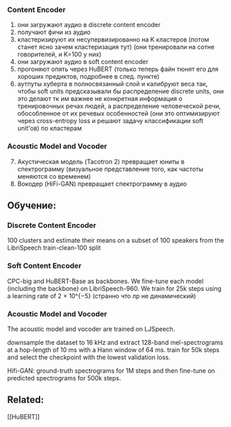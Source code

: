 ### Content Encoder
1) они загружают аудио в discrete content encoder 
2) получают фичи из аудио
3) кластеризируют их несупервизированно на K кластеров (потом станет ясно зачем кластеризация тут) (они тренировали на сотне говорителей, и K=100 у них)
4) они загружают аудио в soft content encoder
5) прогоняют опять через HuBERT (только теперь файн тюнят его для хороших предиктов, подробнее в след. пункте)
6) аутпуты хуберта в полносвязанный слой и калибруют веса так, чтобы soft units предсказывали бы распределение discrete units, они это делают тк им важнее не конкретная информация о тренировочных речах людей, а распределение человеческой речи, обособленное от их речевых особенностей (они это оптимизируют через cross-entropy loss и решают задачу классификации soft unit'ов) по кластерам

### Acoustic Model and Vocoder
7) Акустическая модель (Tacotron 2) превращает юниты в спектрограмму (визуальное представление того, как частоты меняются со временем)
8) Вокодер (HiFi-GAN) превращает спектрограмму в аудио

## Обучение: 
### Discrete Content Encoder
100 clusters and estimate their means on a subset of 100 speakers from the LibriSpeech train-clean-100 split

### Soft Content Encoder
CPC-big and HuBERT-Base as backbones. We fine-tune each
model (including the backbone) on LibriSpeech-960. We train for 25k steps using a learning rate of 2 × 10^{−5} (странно что лр не динамический)

### Acoustic Model and Vocoder
The acoustic model and vocoder are trained on LJSpeech. 

downsample the dataset to 16 kHz and extract 128-band
mel-spectrograms at a hop-length of 10 ms with a Hann window of 64 ms. train for 50k steps and select the checkpoint with the lowest validation loss.

Hifi-GAN: ground-truth spectrograms for 1M steps and then fine-tune on predicted spectrograms for 500k steps.


## Related:
[[HuBERT]]